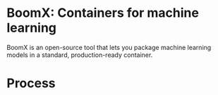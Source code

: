 # BoomX: Containers for machine learning

BoomX is an open-source tool that lets you package machine learning models in a standard,
production-ready container.

# Process












